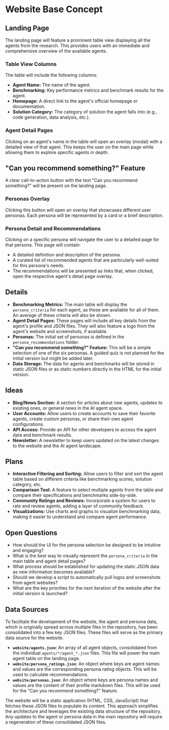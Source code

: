 # Website Base Concept

## Landing Page

The landing page will feature a prominent table view displaying all the agents from the research. This provides users with an immediate and comprehensive overview of the available agents.

### Table View Columns

The table will include the following columns:

- **Agent Name:** The name of the agent.
- **Benchmarking:** Key performance metrics and benchmark results for the agent.
- **Homepage:** A direct link to the agent's official homepage or documentation.
- **Solution Category:** The category of solution the agent falls into (e.g., code generation, data analysis, etc.).

### Agent Detail Pages

Clicking on an agent's name in the table will open an overlay (modal) with a detailed view of that agent. This keeps the user on the main page while allowing them to explore specific agents in depth.

## "Can you recommend something?" Feature

A clear call-to-action button with the text "Can you recommend something?" will be present on the landing page.

### Personas Overlay

Clicking this button will open an overlay that showcases different user personas. Each persona will be represented by a card or a brief description.

### Persona Detail and Recommendations

Clicking on a specific persona will navigate the user to a detailed page for that persona. This page will contain:

- A detailed definition and description of the persona.
- A curated list of recommended agents that are particularly well-suited for this persona's needs.
- The recommendations will be presented as links that, when clicked, open the respective agent's detail page overlay.

## Details

- **Benchmarking Metrics:** The main table will display the `persona_criteria` for each agent, as these are available for all of them. An average of these criteria will also be shown.
- **Agent Detail Pages:** These pages will include all key details from the agent's profile and JSON files. They will also feature a logo from the agent's website and screenshots, if available.
- **Personas:** The initial set of personas is defined in the `persona_recommendations` folder.
- **"Can you recommend something?" Feature:** This will be a simple selection of one of the six personas. A guided quiz is not planned for the initial version but might be added later.
- **Data Storage:** The data for agents and benchmarks will be stored in static JSON files or as static numbers directly in the HTML for the initial version.

## Ideas

- **Blog/News Section:** A section for articles about new agents, updates to existing ones, or general news in the AI agent space.
- **User Accounts:** Allow users to create accounts to save their favorite agents, create custom personas, or share their own agent configurations.
- **API Access:** Provide an API for other developers to access the agent data and benchmark results.
- **Newsletter:** A newsletter to keep users updated on the latest changes to the website and the AI agent landscape.

## Plans

- **Interactive Filtering and Sorting:** Allow users to filter and sort the agent table based on different criteria like benchmarking scores, solution category, etc.
- **Comparison Tool:** A feature to select multiple agents from the table and compare their specifications and benchmarks side-by-side.
- **Community Ratings and Reviews:** Incorporate a system for users to rate and review agents, adding a layer of community feedback.
- **Visualizations:** Use charts and graphs to visualize benchmarking data, making it easier to understand and compare agent performance.

## Open Questions

- How should the UI for the persona selection be designed to be intuitive and engaging?
- What is the best way to visually represent the `persona_criteria` in the main table and agent detail pages?
- What process should be established for updating the static JSON data as new information becomes available?
- Should we develop a script to automatically pull logos and screenshots from agent websites?
- What are the key priorities for the next iteration of the website after the initial version is launched?

## Data Sources

To facilitate the development of the website, the agent and persona data, which is originally spread across multiple files in the repository, has been consolidated into a few key JSON files. These files will serve as the primary data source for the website.

- **`website/agents.json`**: An array of all agent objects, consolidated from the individual `agents/*/agent_*.json` files. This file will power the main agent table on the landing page.
- **`website/persona_ratings.json`**: An object where keys are agent names and values are the corresponding persona rating objects. This will be used to calculate recommendations.
- **`website/personas.json`**: An object where keys are persona names and values are the content of their profile markdown files. This will be used for the "Can you recommend something?" feature.

The website will be a static application (HTML, CSS, JavaScript) that fetches these JSON files to populate its content. This approach simplifies the architecture and leverages the existing data structure of the repository. Any updates to the agent or persona data in the main repository will require a regeneration of these consolidated JSON files.
